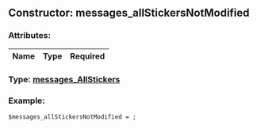 ## Constructor: messages\_allStickersNotModified  

### Attributes:

| Name     |    Type       | Required |
|----------|:-------------:|---------:|


### Type: [messages\_AllStickers](../types/messages\_AllStickers.md)

### Example:


```
$messages_allStickersNotModified = ;
```